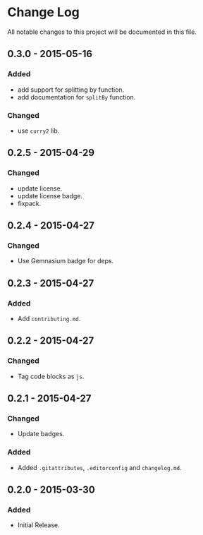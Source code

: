 # Change Log
All notable changes to this project will be documented in this file.

## 0.3.0 - 2015-05-16
### Added
- add support for splitting by function.
- add documentation for `splitBy` function.

### Changed
- use `curry2` lib.

## 0.2.5 - 2015-04-29
### Changed
- update license.
- update license badge.
- fixpack.

## 0.2.4 - 2015-04-27
### Changed
- Use Gemnasium badge for deps.

## 0.2.3 - 2015-04-27
### Added
- Add `contributing.md`.

## 0.2.2 - 2015-04-27
### Changed
- Tag code blocks as `js`.

## 0.2.1 - 2015-04-27
### Changed
- Update badges.

### Added
- Added `.gitattributes`, `.editorconfig` and `changelog.md`.

## 0.2.0 - 2015-03-30
### Added
- Initial Release.

